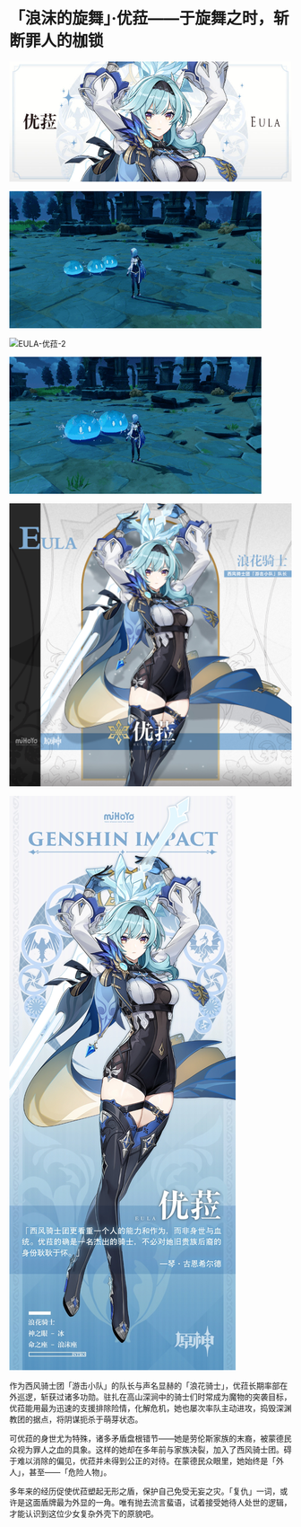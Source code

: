 # 「浪沫的旋舞」·优菈——于旋舞之时，斩断罪人的枷锁

![EULA-优菈](./../A小卡/EULA-优菈.jpg)

![EULA-优菈-1](./../D动图/EULA-优菈-1.gif)

![EULA-优菈-2](./../D动图/EULA-优菈-2.gif)

![EULA-优菈-3](./../D动图/EULA-优菈-3.gif)

![EULA-优菈](./../B方形卡/EULA-优菈.jpg)

![EULA-优菈](./../C立绘/EULA-优菈.jpg)

​      作为西风骑士团「游击小队」的队长与声名显赫的「浪花骑士」，优菈长期率部在外巡逻，斩获过诸多功勋。驻扎在高山深涧中的骑士们时常成为魔物的突袭目标，优菈能用最为迅速的支援排除险情，化解危机，她也屡次率队主动进攻，捣毁深渊教团的据点，将阴谋扼杀于萌芽状态。

​	可优菈的身世尤为特殊，诸多矛盾盘根错节——她是劳伦斯家族的末裔，被蒙德民众视为罪人之血的具象。这样的她却在多年前与家族决裂，加入了西风骑士团。碍于难以消除的偏见，优菈并未得到公正的对待。在蒙德民众眼里，她始终是「外人」，甚至——「危险人物」。

​	多年来的经历促使优菈塑起无形之盾，保护自己免受无妄之灾。「复仇」一词，或许是这面盾牌最为外显的一角。唯有抛去流言蜚语，试着接受她待人处世的逻辑，才能认识到这位少女复杂外壳下的原貌吧。